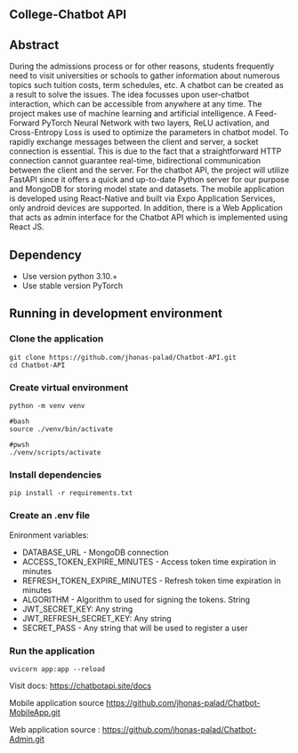 ## College-Chatbot API 

## Abstract
During the admissions process or for other reasons, students frequently need to visit universities or schools to gather information about numerous topics such tuition costs, term schedules, etc. A chatbot can be created as a result to solve the issues. The idea focusses upon user-chatbot interaction, which can be accessible from anywhere at any time. The project makes use of machine learning and artificial intelligence. A Feed-Forward PyTorch Neural Network with two layers, ReLU activation, and Cross-Entropy Loss is used to optimize the parameters in chatbot model. To rapidly exchange messages between the client and server, a socket connection is essential. This is due to the fact that a straightforward HTTP connection cannot guarantee real-time, bidirectional communication between the client and the server. For the chatbot API, the project will utilize FastAPI since it offers a quick and up-to-date Python server for our purpose and MongoDB for storing model state and datasets. The mobile application is developed using React-Native and built via Expo Application Services, only android devices are supported. In addition, there is a Web Application that acts as admin interface for the Chatbot API which is implemented using React JS.

## Dependency
- Use version python 3.10.+
- Use stable version PyTorch 

## Running in development environment

### Clone the application
```
git clone https://github.com/jhonas-palad/Chatbot-API.git
cd Chatbot-API
```

### Create virtual environment
```
python -m venv venv

#bash
source ./venv/bin/activate

#pwsh
./venv/scripts/activate

```

### Install dependencies
```
pip install -r requirements.txt
```

### Create an .env file
Enironment variables:
 - DATABASE_URL - MongoDB connection
 - ACCESS_TOKEN_EXPIRE_MINUTES - Access token time expiration in minutes
 - REFRESH_TOKEN_EXPIRE_MINUTES - Refresh token time expiration in minutes
 - ALGORITHM - Algorithm to used for signing the tokens. String
 - JWT_SECRET_KEY: Any string
 - JWT_REFRESH_SECRET_KEY: Any string
 - SECRET_PASS - Any string that will be used to register a user


### Run the application
```
uvicorn app:app --reload
```


Visit docs: https://chatbotapi.site/docs

Mobile application source https://github.com/jhonas-palad/Chatbot-MobileApp.git

Web application source : https://github.com/jhonas-palad/Chatbot-Admin.git
